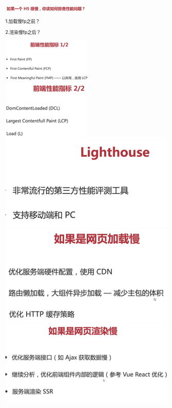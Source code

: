 <img src="../image/image-20220714203913942.png" alt="image-20220714203913942" style="zoom:25%;" />

1.加载慢fp之前？

2.渲染慢fp之后？

<img src="../image/image-20220714204457897.png" alt="image-20220714204457897" style="zoom:25%;" />

<img src="../image/image-20220714204522514.png" alt="image-20220714204522514" style="zoom:25%;" />

<img src="../image/image-20220714212601695.png" alt="image-20220714212601695" style="zoom:50%;" />

<img src="../image/image-20220714213319805.png" alt="image-20220714213319805" style="zoom:50%;" />

<img src="../image/image-20220714213601174.png" alt="image-20220714213601174" style="zoom:50%;" />